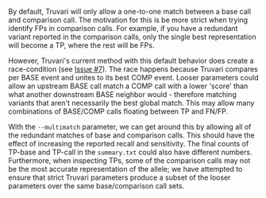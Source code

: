 By default, Truvari will only allow a one-to-one match between a base call and comparison call. The motivation for this is be more strict when trying identify FPs in comparison calls. For example, if you have a redundant variant reported in the comparison calls, only the single best representation will become a TP, where the rest will be FPs.

However, Truvari's current method with this default behavior does create a race-condition (see [Issue #7](https://github.com/spiralgenetics/truvari/issues/7)). The race happens because Truvari compares per BASE event and unites to its best COMP event. Looser parameters could allow an upstream BASE call match a COMP call with a lower 'score' than what another downstream BASE neighbor would - therefore matching variants that aren't necessarily the best global match. This may allow many combinations of BASE/COMP calls floating between TP and FN/FP.

With the `--multimatch` parameter, we can get around this by allowing all of the redundant matches of base and comparison calls. This should have the effect of increasing the reported recall and sensitivity. The final counts of TP-base and TP-call in the `summary.txt` could also have different numbers. Furthermore, when inspecting TPs, some of the comparison calls may not be the most accurate representation of the allele; we have attempted to ensure that strict Truvari parameters produce a subset of the looser parameters over the same base/comparison call sets.